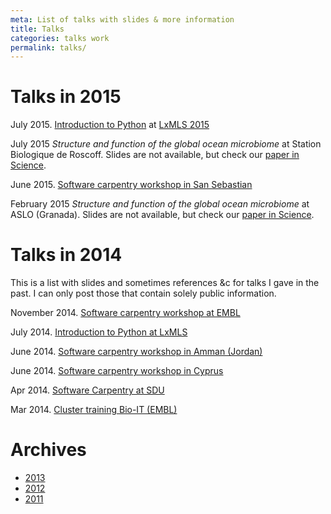 ```yaml
---
meta: List of talks with slides & more information
title: Talks
categories: talks work
permalink: talks/
---
```


# Talks in 2015

July 2015. [Introduction to Python](/talks/2015/LxMLS-python-intro.pdf) at
[LxMLS 2015](http://lxmls.it.pt/2015/)

July 2015 *Structure and function of the global ocean microbiome* at Station
Biologique de Roscoff. Slides are not available, but check our [paper in
Science](http://doi.org/10.1126/science.1261359).

June 2015. [Software carpentry workshop in San Sebastian](/talks/2015/06-swc-donostia)

February 2015 *Structure and function of the global ocean microbiome* at ASLO
(Granada).  Slides are not available, but check our [paper in
Science](http://doi.org/10.1126/science.1261359).


# Talks in 2014

This is a list with slides and sometimes references &c for talks I gave in the
past. I can only post those that contain solely public information.

November 2014. [Software carpentry workshop at EMBL](/talks/2014/11-swc-embl)

July 2014. [Introduction to Python at LxMLS](/files/talks/2014/lpc-lxmls-python.pdf)

June 2014. [Software carpentry workshop in Amman (Jordan)](/talks/2014/sesame)

June 2014. [Software carpentry workshop in Cyprus](/talks/2014/cyi)

Apr 2014. [Software Carpentry at SDU](/talks/2014/sdu)

Mar 2014. [Cluster training Bio-IT (EMBL)](/files/talks/2014/03-bioit-training/cluster.html)

# Archives

- [2013](/talks/2013)
- [2012](/talks/2012)
- [2011](/talks/2011)

